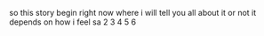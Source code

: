 so this story begin right now where i will tell you all about it or not it depends on how i feel sa
2 3 4 5 6